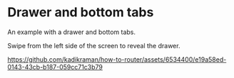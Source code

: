 # Drawer and bottom tabs

An example with a drawer and bottom tabs.

Swipe from the left side of the screen to reveal the drawer.

https://github.com/kadikraman/how-to-router/assets/6534400/e19a58ed-0143-43cb-b187-059cc71c3b79

